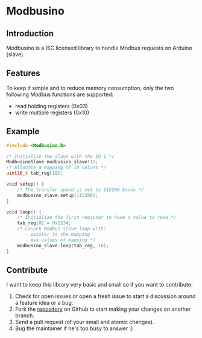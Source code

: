 Modbusino
=========

Introduction
------------

Modbusino is a ISC licensed library to handle Modbus requests on Arduino
(slave).


Features
--------

To keep it simple and to reduce memory consumption, only the two following
Modbus functions are supported:

* read holding registers (0x03)
* write multiple registers (0x10)

Example
-------

```c
#include <Modbusino.h>

/* Initialize the slave with the ID 1 */
ModbusinoSlave modbusino_slave(1);
/* Allocate a mapping of 10 values */
uint16_t tab_reg[10];

void setup() {
    /* The transfer speed is set to 115200 bauds */
    modbusino_slave.setup(115200);
}

void loop() {
    /* Initialize the first register to have a value to read */
    tab_reg[0] = 0x1234;
    /* Launch Modbus slave loop with:
       - pointer to the mapping
       - max values of mapping */
    modbusino_slave.loop(tab_reg, 10);
}
```

Contribute
----------

I want to keep this library very basic and small so if you want to contribute:

1. Check for open issues or open a fresh issue to start a discussion around a feature idea or a bug.
2. Fork the [repository](https://github.com/stephane/modbusino/) on Github to start making your changes on another
   branch.
3. Send a pull request (of your small and atomic changes).
4. Bug the maintainer if he's too busy to answer :)
